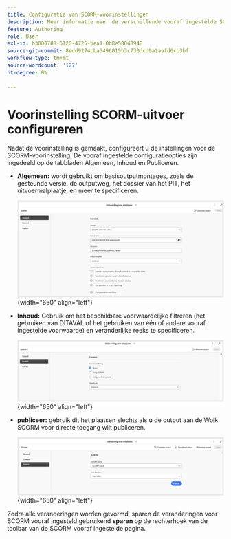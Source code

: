 ```yaml
---
title: Configuratie van SCORM-voorinstellingen
description: Meer informatie over de verschillende vooraf ingestelde SCORM-configuratie in Producttraining en Leren
feature: Authoring
role: User
exl-id: b3000708-6120-4725-bea1-0b8e58048948
source-git-commit: 8edd9274cba3496015b3c730dcd9a2aafd6cb3bf
workflow-type: tm+mt
source-wordcount: '127'
ht-degree: 0%

---
```


# Voorinstelling SCORM-uitvoer configureren

Nadat de voorinstelling is gemaakt, configureert u de instellingen voor de SCORM-voorinstelling. De vooraf ingestelde configuratieopties zijn ingedeeld op de tabbladen Algemeen, Inhoud en Publiceren.

- **Algemeen:** wordt gebruikt om basisoutputmontages, zoals de gesteunde versie, de outputweg, het dossier van het PIT, het uitvoermalplaatje, en meer te specificeren.

  ![](assets/scorm-general-tab.png){width="650" align="left"}

- **Inhoud:** Gebruik om het beschikbare voorwaardelijke filtreren (het gebruiken van DITAVAL of het gebruiken van één of andere vooraf ingestelde voorwaarde) en veranderlijke reeks te specificeren.

  ![](assets/scorm-content-tab.png){width="650" align="left"}

- **publiceer:** gebruik dit het plaatsen slechts als u de output aan de Wolk SCORM voor directe toegang wilt publiceren.

  ![](assets/scorm-publish-tab.png){width="650" align="left"}

Zodra alle veranderingen worden gevormd, sparen de veranderingen voor SCORM vooraf ingesteld gebruikend **sparen** op de rechterhoek van de toolbar van de SCORM vooraf ingestelde pagina.
